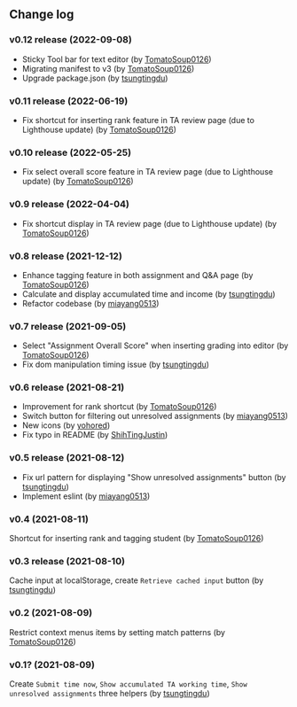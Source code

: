 ## Change log

### v0.12 release (2022-09-08)

- Sticky Tool bar for text editor (by [TomatoSoup0126](https://github.com/TomatoSoup0126))
- Migrating manifest to v3 (by [TomatoSoup0126](https://github.com/TomatoSoup0126))
- Upgrade package.json (by [tsungtingdu](https://github.com/tsungtingdu))

### v0.11 release (2022-06-19)

- Fix shortcut for inserting rank feature in TA review page (due to Lighthouse update) (by [TomatoSoup0126](https://github.com/TomatoSoup0126))

### v0.10 release (2022-05-25)

- Fix select overall score feature in TA review page (due to Lighthouse update) (by [TomatoSoup0126](https://github.com/TomatoSoup0126))

### v0.9 release (2022-04-04)

- Fix shortcut display in TA review page (due to Lighthouse update) (by [TomatoSoup0126](https://github.com/TomatoSoup0126))

### v0.8 release (2021-12-12)

- Enhance tagging feature in both assignment and Q&A page (by [TomatoSoup0126](https://github.com/TomatoSoup0126))
- Calculate and display accumulated time and income (by [tsungtingdu](https://github.com/tsungtingdu))
- Refactor codebase (by [miayang0513](https://github.com/miayang0513))

### v0.7 release (2021-09-05)

- Select "Assignment Overall Score" when inserting grading into editor (by [TomatoSoup0126](https://github.com/TomatoSoup0126))
- Fix dom manipulation timing issue (by [tsungtingdu](https://github.com/tsungtingdu))

### v0.6 release (2021-08-21)

- Improvement for rank shortcut (by [TomatoSoup0126](https://github.com/TomatoSoup0126))
- Switch button for filtering out unresolved assignments (by [miayang0513](https://github.com/miayang0513))
- New icons (by [yohored](https://github.com/yohored))
- Fix typo in README (by [ShihTingJustin](https://github.com/ShihTingJustin))

### v0.5 release (2021-08-12)

- Fix url pattern for displaying "Show unresolved assignments" button (by [tsungtingdu](https://github.com/tsungtingdu))
- Implement eslint (by [miayang0513](https://github.com/miayang0513))

### v0.4 (2021-08-11)

Shortcut for inserting rank and tagging student (by [TomatoSoup0126](https://github.com/TomatoSoup0126))

### v0.3 release (2021-08-10)

Cache input at localStorage, create `Retrieve cached input` button (by [tsungtingdu](https://github.com/tsungtingdu))

### v0.2 (2021-08-09)

Restrict context menus items by setting match patterns (by [TomatoSoup0126](https://github.com/TomatoSoup0126))

### v0.1? (2021-08-09)

Create `Submit time now`, `Show accumulated TA working time`, `Show unresolved assignments` three helpers (by [tsungtingdu](https://github.com/tsungtingdu))
